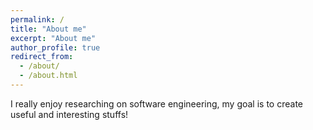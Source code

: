```yaml
---
permalink: /
title: "About me"
excerpt: "About me"
author_profile: true
redirect_from: 
  - /about/
  - /about.html
---
```


I really enjoy researching on software engineering, my goal is to create useful and interesting stuffs!
